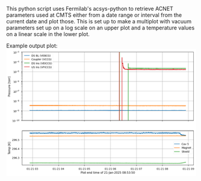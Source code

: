This python script uses Fermilab's acsys-python to retrieve ACNET parameters used at CMTS either from a date range or interval from the current date and plot those.  This is set up to make a multiplot with vacuum parameters set up on a log scale on an upper plot and a temperature values on a linear scale in the lower plot.

Example output plot:
![example output plot](https://github.com/hartsell-fermi/CMTS-Plot/blob/main/example.png)
